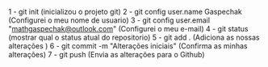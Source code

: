 1 - git init (inicializou o projeto git)
2 - git config user.name Gaspechak (Configurei o meu nome de usuario)
3 - git config user.email "mathgaspechak@outlook.com" (Configurei o meu e-mail)
4 - git status (mostrar qual o status atual do repositorio)
5 - git add . (Adiciona as nossas alterações )
6 - git commit -m "Alterações iniciais" (Confirma as minhas alterações)
7 - git push (Envia as alterações para o Github)